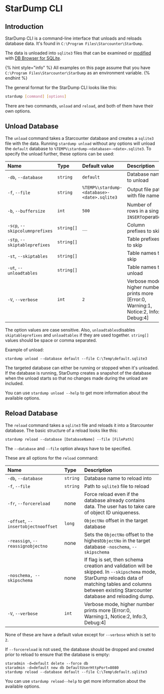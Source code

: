# StarDump CLI

## Introduction

StarDump CLI is a command-line interface that unloads and reloads database data. It's found in `C:\Program Files\Starcounter\StarDump`.  

The data is unloaded into `sqlite3` files that can be examined or [modified](using-unloadreload-to-modify-database-schema.md#modify-the-schema-in-the-database) with [DB Browser for SQLite](http://sqlitebrowser.org/).

{% hint style="info" %}
All examples on this page assume that you have `C:\Program Files\Starcounter\StarDump` as an environment variable.
{% endhint %}

The general format for the StarDump CLI looks like this:

```bash
stardump [command] [options]
```

There are two commands, `unload` and `reload`, and both of them have their own options.

## Unload Database

The `unload` command takes a Starcounter database and creates a `sqlite3` file with the data. Running `stardump unload` without any options will unload the `default` database to `%TEMP%\stardump-<database>-<date>.sqlite3`. To specify the unload further, these options can be used:

| Name | Type | Default value | Description |
| :--- | :--- | :--- | :--- |
| `-db`, `--database` | `string` | `default` | Database name to unload |
| `-f`, `--file` | `string` | `%TEMP%\stardump-<database>-<date>.sqlite3` | Output file path with file name |
| `-b`, `--buffersize` | `int` | `500` | Number of rows in a single `INSERT`operation |
| `-scp`, `--skipcolumnprefixes` | `string[]` | `__` | Column prefixes to skip |
| `-stp`, `--skiptableprefixes` | `string[]` |  | Table prefixes to skip |
| `-st`, `--skiptables` | `string[]` |  | Table names to skip |
| `-ut`, `--unloadtables` | `string[]` |  | Table names to unload |
| `-V`, `--verbose` | `int` | `2` | Verbose mode, higher number prints more \[Error:0, Warning:1, Notice:2, Info:3, Debug:4\] |

The option values are case sensitive. Also,  `unloadtables`disables `skiptableprefixes` and `unloadtables` if they are used together. `string[]` values should be space or comma separated.

Example of unload:

```text
stardump unload --database default --file C:\Temp\default.sqlite3
```

The targeted database can either be running or stopped when it's unloaded. If the database is running, StarDump creates a snapshot of the database when the unload starts so that no changes made during the unload are included. 

You can use `stardump unload --help` to get more information about the available options.

## Reload Database



The `reload` command takes a `sqlite3` file and reloads it into a Starcounter database. The basic structure of a reload looks like this:

```text
stardump reload --database [DatabaseName] --file [FilePath]
```

The `--database` and `--file` option always have to be specified. 

These are all options for the `reload` command:

| Name | Type | Description |
| :--- | :--- | :--- |
| `-db`, `--database` | `string` | Database name to reload into |
| `-f`, `--file` | `string` | Path to `sqlite3` file to reload |
| `-fr`, `--forcereload` | none | Force reload even if the database already contains data. The user has to take care of object ID uniqueness. |
| `-offset`, `--insertobjectnooffset` | `long` | `ObjectNo` offset in the target database |
| `-reassign`, `--reassignobjectno` | none | Sets the `ObjectNo` offset to the highest`ObjectNo` in the target database `-noschema`, `--skipschema` |
| `-noschema, --skipschema` | none | If flag is set, then schema creation and validation will be skipped.   In `--skipschema` mode, StarDump reloads data of matching tables and columns between existing Starcounter database and reloading dump. |
| `-V`, `--verbose` | `int` | Verbose mode, higher number prints more \[Error:0, Warning:1, Notice:2, Info:3, Debug:4\] |

None of these are have a default value except for `--verbose` which is set to `2`.

If `--forcereload` is not used, the database should be dropped and created prior to reload to ensure that the database is empty:

```text
staradmin -d=default delete --force db
staradmin -d=default new db DefaultUserHttpPort=8080
stardump reload --database default --file C:\Temp\default.sqlite3
```

You can use `stardump reload--help` to get more information about the available options.

